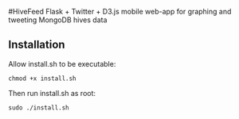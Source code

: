 #HiveFeed
Flask + Twitter + D3.js mobile web-app for graphing and tweeting
MongoDB hives data

## Installation
Allow install.sh to be executable:
	
    chmod +x install.sh

Then run install.sh as root:

	sudo ./install.sh

